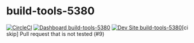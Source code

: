 # build-tools-5380

[![CircleCI](https://circleci.com/gh/pantheon-ci-bot/build-tools-5380.svg?style=shield)](https://circleci.com/gh/pantheon-ci-bot/build-tools-5380)
[![Dashboard build-tools-5380](https://img.shields.io/badge/dashboard-build_tools_5380-yellow.svg)](https://dashboard.pantheon.io/sites/a1e9196d-92c2-40ba-a34a-c56e7cc847cc#dev/code)
[![Dev Site build-tools-5380](https://img.shields.io/badge/site-build_tools_5380-blue.svg)](http://dev-build-tools-5380.pantheonsite.io/)[ci skip] Pull request that is not tested (#9)
